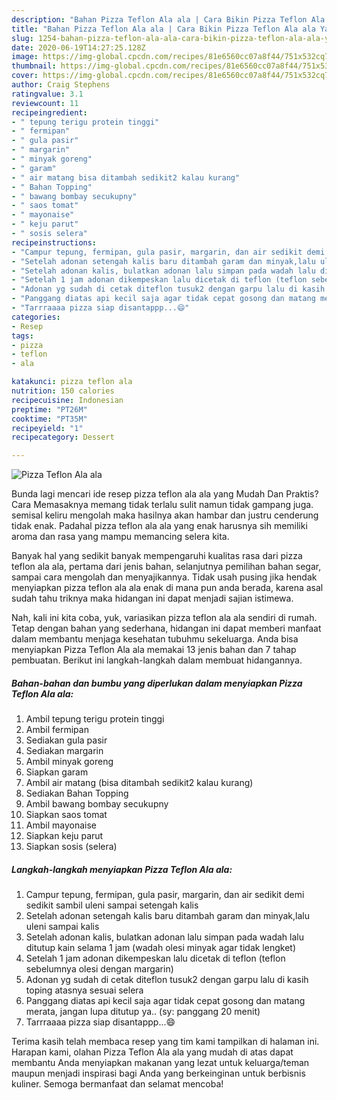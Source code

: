```yaml
---
description: "Bahan Pizza Teflon Ala ala | Cara Bikin Pizza Teflon Ala ala Yang Sedap"
title: "Bahan Pizza Teflon Ala ala | Cara Bikin Pizza Teflon Ala ala Yang Sedap"
slug: 1254-bahan-pizza-teflon-ala-ala-cara-bikin-pizza-teflon-ala-ala-yang-sedap
date: 2020-06-19T14:27:25.128Z
image: https://img-global.cpcdn.com/recipes/81e6560cc07a8f44/751x532cq70/pizza-teflon-ala-ala-foto-resep-utama.jpg
thumbnail: https://img-global.cpcdn.com/recipes/81e6560cc07a8f44/751x532cq70/pizza-teflon-ala-ala-foto-resep-utama.jpg
cover: https://img-global.cpcdn.com/recipes/81e6560cc07a8f44/751x532cq70/pizza-teflon-ala-ala-foto-resep-utama.jpg
author: Craig Stephens
ratingvalue: 3.1
reviewcount: 11
recipeingredient:
- " tepung terigu protein tinggi"
- " fermipan"
- " gula pasir"
- " margarin"
- " minyak goreng"
- " garam"
- " air matang bisa ditambah sedikit2 kalau kurang"
- " Bahan Topping"
- " bawang bombay secukupny"
- " saos tomat"
- " mayonaise"
- " keju parut"
- " sosis selera"
recipeinstructions:
- "Campur tepung, fermipan, gula pasir, margarin, dan air sedikit demi sedikit sambil uleni sampai setengah kalis"
- "Setelah adonan setengah kalis baru ditambah garam dan minyak,lalu uleni sampai kalis"
- "Setelah adonan kalis, bulatkan adonan lalu simpan pada wadah lalu ditutup kain selama 1 jam (wadah olesi minyak agar tidak lengket)"
- "Setelah 1 jam adonan dikempeskan lalu dicetak di teflon (teflon sebelumnya olesi dengan margarin)"
- "Adonan yg sudah di cetak diteflon tusuk2 dengan garpu lalu di kasih toping atasnya sesuai selera"
- "Panggang diatas api kecil saja agar tidak cepat gosong dan matang merata, jangan lupa ditutup ya.. (sy: panggang 20 menit)"
- "Tarrraaaa pizza siap disantappp...😄"
categories:
- Resep
tags:
- pizza
- teflon
- ala

katakunci: pizza teflon ala 
nutrition: 150 calories
recipecuisine: Indonesian
preptime: "PT26M"
cooktime: "PT35M"
recipeyield: "1"
recipecategory: Dessert

---
```



![Pizza Teflon Ala ala](https://img-global.cpcdn.com/recipes/81e6560cc07a8f44/751x532cq70/pizza-teflon-ala-ala-foto-resep-utama.jpg)

Bunda lagi mencari ide resep pizza teflon ala ala yang Mudah Dan Praktis? Cara Memasaknya memang tidak terlalu sulit namun tidak gampang juga. semisal keliru mengolah maka hasilnya akan hambar dan justru cenderung tidak enak. Padahal pizza teflon ala ala yang enak harusnya sih memiliki aroma dan rasa yang mampu memancing selera kita.

Banyak hal yang sedikit banyak mempengaruhi kualitas rasa dari pizza teflon ala ala, pertama dari jenis bahan, selanjutnya pemilihan bahan segar, sampai cara mengolah dan menyajikannya. Tidak usah pusing jika hendak menyiapkan pizza teflon ala ala enak di mana pun anda berada, karena asal sudah tahu triknya maka hidangan ini dapat menjadi sajian istimewa.




Nah, kali ini kita coba, yuk, variasikan pizza teflon ala ala sendiri di rumah. Tetap dengan bahan yang sederhana, hidangan ini dapat memberi manfaat dalam membantu menjaga kesehatan tubuhmu sekeluarga. Anda bisa menyiapkan Pizza Teflon Ala ala memakai 13 jenis bahan dan 7 tahap pembuatan. Berikut ini langkah-langkah dalam membuat hidangannya.

<!--inarticleads1-->

##### Bahan-bahan dan bumbu yang diperlukan dalam menyiapkan Pizza Teflon Ala ala:

1. Ambil  tepung terigu protein tinggi
1. Ambil  fermipan
1. Sediakan  gula pasir
1. Sediakan  margarin
1. Ambil  minyak goreng
1. Siapkan  garam
1. Ambil  air matang (bisa ditambah sedikit2 kalau kurang)
1. Sediakan  Bahan Topping
1. Ambil  bawang bombay secukupny
1. Siapkan  saos tomat
1. Ambil  mayonaise
1. Siapkan  keju parut
1. Siapkan  sosis (selera)




<!--inarticleads2-->

##### Langkah-langkah menyiapkan Pizza Teflon Ala ala:

1. Campur tepung, fermipan, gula pasir, margarin, dan air sedikit demi sedikit sambil uleni sampai setengah kalis
1. Setelah adonan setengah kalis baru ditambah garam dan minyak,lalu uleni sampai kalis
1. Setelah adonan kalis, bulatkan adonan lalu simpan pada wadah lalu ditutup kain selama 1 jam (wadah olesi minyak agar tidak lengket)
1. Setelah 1 jam adonan dikempeskan lalu dicetak di teflon (teflon sebelumnya olesi dengan margarin)
1. Adonan yg sudah di cetak diteflon tusuk2 dengan garpu lalu di kasih toping atasnya sesuai selera
1. Panggang diatas api kecil saja agar tidak cepat gosong dan matang merata, jangan lupa ditutup ya.. (sy: panggang 20 menit)
1. Tarrraaaa pizza siap disantappp...😄




Terima kasih telah membaca resep yang tim kami tampilkan di halaman ini. Harapan kami, olahan Pizza Teflon Ala ala yang mudah di atas dapat membantu Anda menyiapkan makanan yang lezat untuk keluarga/teman maupun menjadi inspirasi bagi Anda yang berkeinginan untuk berbisnis kuliner. Semoga bermanfaat dan selamat mencoba!
